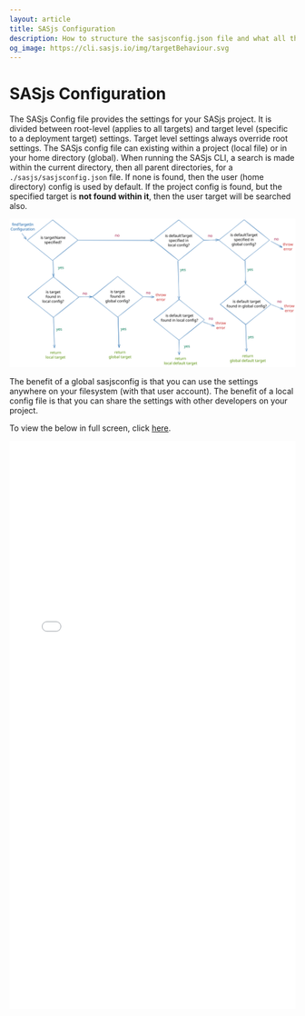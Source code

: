 ```yaml
---
layout: article
title: SASjs Configuration
description: How to structure the sasjsconfig.json file and what all the attributes actually do
og_image: https://cli.sasjs.io/img/targetBehaviour.svg
---
```


# SASjs Configuration

The SASjs Config file provides the settings for your SASjs project. It is divided between root-level (applies to all targets) and target level (specific to a deployment target) settings. Target level settings always override root settings. The SASjs config file can existing within a project (local file) or in your home directory (global). When running the SASjs CLI, a search is made within the current directory, then all parent directories, for a `./sasjs/sasjsconfig.json` file. If none is found, then the user (home directory) config is used by default. If the project config is found, but the specified target is **not found within it**, then the user target will be searched also.

![sasjs config target behaviour](/img/targetBehaviour.svg)

The benefit of a global sasjsconfig is that you can use the settings anywhere on your filesystem (with that user account). The benefit of a local config file is that you can share the settings with other developers on your project.

To view the below in full screen, click [here](/sasjsconfig.html).

<iframe src="/sasjsconfig.html" width="100%" height="1000" style="border:none;">
</iframe>

